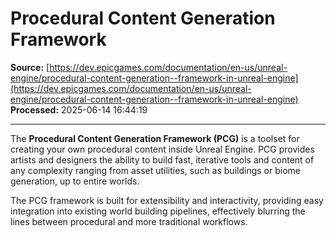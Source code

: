 # Procedural Content Generation Framework

**Source:** [https://dev.epicgames.com/documentation/en-us/unreal-engine/procedural-content-generation--framework-in-unreal-engine](https://dev.epicgames.com/documentation/en-us/unreal-engine/procedural-content-generation--framework-in-unreal-engine)  
**Processed:** 2025-06-14 16:44:19

---

The **Procedural Content Generation Framework (PCG)** is a toolset for creating your own procedural content inside Unreal Engine. PCG provides artists and designers the ability to build fast, iterative tools and content of any complexity ranging from asset utilities, such as buildings or biome generation, up to entire worlds.

The PCG framework is built for extensibility and interactivity, providing easy integration into existing world building pipelines, effectively blurring the lines between procedural and more traditional workflows.